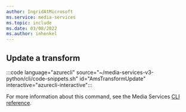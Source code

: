 ```yaml
---
author: IngridAtMicrosoft
ms.service: media-services 
ms.topic: include
ms.date: 03/08/2022
ms.author: inhenkel
---
```


<!--Update a transform-->

## Update a transform

:::code language="azurecli" source="~/media-services-v3-python/cli/code-snippets.sh" id="AmsTransformUpdate" interactive="azurecli-interactive":::

For more information about this command, see the Media Services [CLI reference](/cli/azure/ams/transform?view=azure-cli-latest#az-ams-transform-update).
